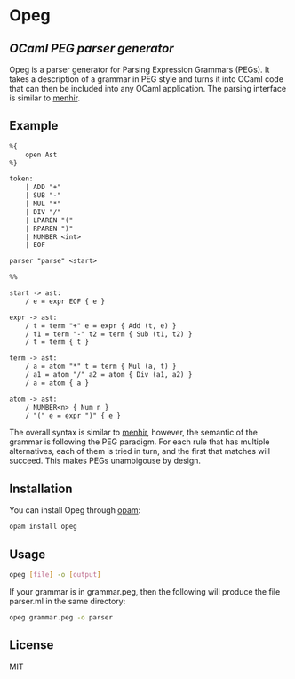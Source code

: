 # Opeg
## _OCaml PEG parser generator_

Opeg is a parser generator for Parsing Expression Grammars (PEGs). It takes a description of a grammar in PEG style and turns it into OCaml code that can then be included into any OCaml application. The parsing interface is similar to [menhir]. 

## Example

```txt 
%{
    open Ast 
%}

token:
    | ADD "+" 
    | SUB "-" 
    | MUL "*" 
    | DIV "/" 
    | LPAREN "("  
    | RPAREN ")" 
    | NUMBER <int> 
    | EOF 

parser "parse" <start>  

%% 

start -> ast: 
    / e = expr EOF { e }

expr -> ast: 
    / t = term "+" e = expr { Add (t, e) }
    / t1 = term "-" t2 = term { Sub (t1, t2) }
    / t = term { t }

term -> ast:
    / a = atom "*" t = term { Mul (a, t) }
    / a1 = atom "/" a2 = atom { Div (a1, a2) }
    / a = atom { a } 

atom -> ast:
    / NUMBER<n> { Num n }
    / "(" e = expr ")" { e }
```

The overall syntax is similar to [menhir], however, the semantic of the grammar is following the PEG paradigm. For each rule that has multiple alternatives, each of them is tried in turn, and the first that matches will succeed. This makes PEGs unambigouse by design.  

## Installation

You can install Opeg through [opam](https://opam.ocaml.org): 
```sh
opam install opeg 
```

## Usage 

```sh
opeg [file] -o [output]
```

If your grammar is in grammar.peg, then the following will produce the file parser.ml in the same directory:

```sh
opeg grammar.peg -o parser
```

## License

MIT

[//]: # (These are reference links used in the body of this note and get stripped out when the markdown processor does its job. There is no need to format nicely because it shouldn't be seen. Thanks SO - http://stackoverflow.com/questions/4823468/store-comments-in-markdown-syntax)

   [menhir]: <http://gallium.inria.fr/~fpottier/menhir/>
 
